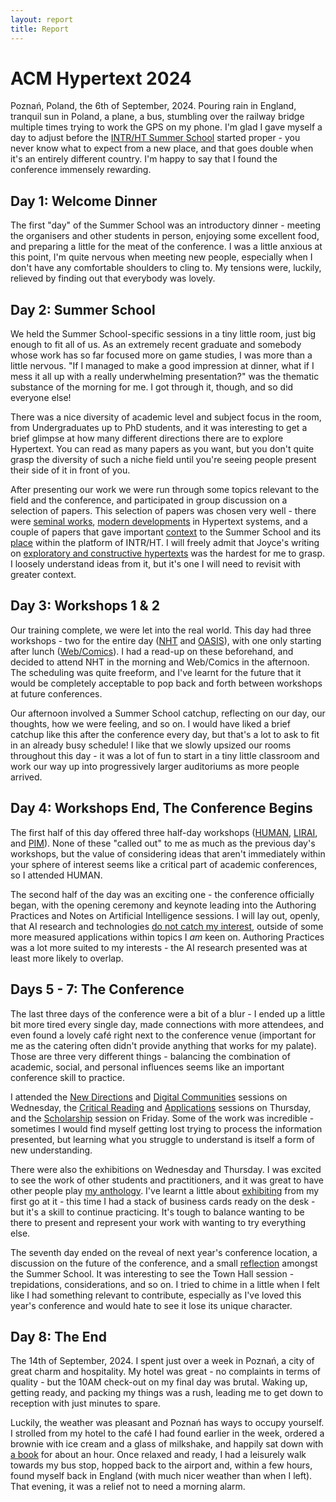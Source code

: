 ```yaml
---
layout: report
title: Report
---
```


# ACM Hypertext 2024
Poznań, Poland, the 6th of September, 2024. Pouring rain in England, tranquil sun in Poland, a plane, a bus, stumbling over the railway bridge multiple times trying to work the GPS on my phone. I'm glad I gave myself a day to adjust before the [INTR/HT Summer School](https://ht.acm.org/ht2024/workshops/intr-ht-summer-school/) started proper - you never know what to expect from a new place, and that goes double when it's an entirely different country. I'm happy to say that I found the conference immensely rewarding.

## Day 1: Welcome Dinner
The first "day" of the Summer School was an introductory dinner - meeting the organisers and other students in person, enjoying some excellent food, and preparing a little for the meat of the conference. I was a little anxious at this point, I'm quite nervous when meeting new people, especially when I don't have any comfortable shoulders to cling to. My tensions were, luckily, relieved by finding out that everybody was lovely.

## Day 2: Summer School
We held the Summer School-specific sessions in a tiny little room, just big enough to fit all of us. As an extremely recent graduate and somebody whose work has so far focused more on game studies, I was more than a little nervous. "If I managed to make a good impression at dinner, what if I mess it all up with a really underwhelming presentation?" was the thematic substance of the morning for me. I got through it, though, and so did everyone else!

There was a nice diversity of academic level and subject focus in the room, from Undergraduates up to PhD students, and it was interesting to get a brief glimpse at how many different directions there are to explore Hypertext. You can read as many papers as you want, but you don't quite grasp the diversity of such a niche field until you're seeing people present their side of it in front of you.

After presenting our work we were run through some topics relevant to the field and the conference, and participated in group discussion on a selection of papers. This selection of papers was chosen very well - there were [seminal works](https://www.eastgate.com/patterns/Print.html), [modern developments](https://dl.acm.org/doi/pdf/10.1145/3603163.3609075) in Hypertext systems, and a couple of papers that gave important [context](https://dl.acm.org/doi/10.1145/3465336.3475124) to the Summer School and its [place](https://dl.acm.org/doi/10.1145/3603163.3609055) within the platform of INTR/HT. I will freely admit that Joyce's writing on [exploratory and constructive hypertexts](https://www.academia.edu/28657834/Siren_shapes_exploratory_and_constructive_hypertext) was the hardest for me to grasp. I loosely understand ideas from it, but it's one I will need to revisit with greater context.

## Day 3: Workshops 1 & 2
Our training complete, we were let into the real world. This day had three workshops - two for the entire day ([NHT](https://nht.ecs.soton.ac.uk/2024/) and [OASIS](https://sites.google.com/unipi.it/oasis2024/home)), with one only starting after lunch ([Web/Comics](https://ht.acm.org/ht2024/workshops/web-comics-2024-workshop-creativity-in-small-spaces/)). I had a read-up on these beforehand, and decided to attend NHT in the morning and Web/Comics in the afternoon. The scheduling was quite freeform, and I've learnt for the future that it would be completely acceptable to pop back and forth between workshops at future conferences.

Our afternoon involved a Summer School catchup, reflecting on our day, our thoughts, how we were feeling, and so on. I would have liked a brief catchup like this after the conference every day, but that's a lot to ask to fit in an already busy schedule! I like that we slowly upsized our rooms throughout this day - it was a lot of fun to start in a tiny little classroom and work our way up into progressively larger auditoriums as more people arrived.

## Day 4: Workshops End, The Conference Begins
The first half of this day offered three half-day workshops ([HUMAN](https://human.iisys.de/human24/), [LIRAI](https://sites.google.com/view/LIRAI-2024), and [PIM](https://ht.acm.org/ht2024/workshops/positive-intelligent-media-pim24/)). None of these "called out" to me as much as the previous day's workshops, but the value of considering ideas that aren't immediately within your sphere of interest seems like a critical part of academic conferences, so I attended HUMAN.

The second half of the day was an exciting one - the conference officially began, with the opening ceremony and keynote leading into the Authoring Practices and Notes on Artificial Intelligence sessions. I will lay out, openly, that AI research and technologies [do not catch my interest](takeaways#some-things-will-simply-not-be-interesting-to-you-at-all---can-you-reconcile-this), outside of some more measured applications within topics I *am* keen on. Authoring Practices was a lot more suited to my interests - the AI research presented was at least more likely to overlap.

## Days 5 - 7: The Conference
The last three days of the conference were a bit of a blur - I ended up a little bit more tired every single day, made connections with more attendees, and even found a lovely café right next to the conference venue (important for me as the catering often didn't provide anything that works for my palate). Those are three very different things - balancing the combination of academic, social, and personal influences seems like an important conference skill to practice.

I attended the [New Directions](sessions/directions) and [Digital Communities](sessions/communities) sessions on Wednesday, the [Critical Reading](sessions/reading) and [Applications](sessions/applications) sessions on Thursday, and the [Scholarship](sessions/scholarship) session on Friday. Some of the work was incredible - sometimes I would find myself getting lost trying to process the information presented, but learning what you struggle to understand is itself a form of new understanding.

There were also the exhibitions on Wednesday and Thursday. I was excited to see the work of other students and practitioners, and it was great to have other people play [my anthology](https://dl.acm.org/doi/10.1145/3648188.3676182). I've learnt a little about [exhibiting](exhibiting) from my first go at it - this time I had a stack of business cards ready on the desk - but it's a skill to continue practicing. It's tough to balance wanting to be there to present and represent your work with wanting to try everything else.

The seventh day ended on the reveal of next year's conference location, a discussion on the future of the conference, and a small [reflection](reflections) amongst the Summer School. It was interesting to see the Town Hall session - trepidations, considerations, and so on. I tried to chime in a little when I felt like I had something relevant to contribute, especially as I've loved this year's conference and would hate to see it lose its unique character.

## Day 8: The End
The 14th of September, 2024. I spent just over a week in Poznań, a city of great charm and hospitality. My hotel was great - no complaints in terms of quality - but the 10AM check-out on my final day was brutal. Waking up, getting ready, and packing my things was a rush, leading me to get down to reception with just minutes to spare.

Luckily, the weather was pleasant and Poznań has ways to occupy yourself. I strolled from my hotel to the café I had found earlier in the week, ordered a brownie with ice cream and a glass of milkshake, and happily sat down with [a book](https://www.degruyter.com/document/doi/10.1515/9783110719239/) for about an hour. Once relaxed and ready, I had a leisurely walk towards my bus stop, hopped back to the airport and, within a few hours, found myself back in England (with much nicer weather than when I left). That evening, it was a relief not to need a morning alarm.